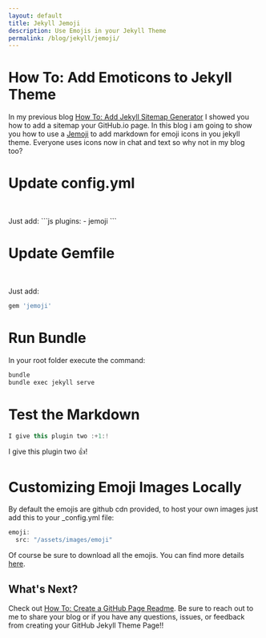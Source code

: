 ```yaml
---
layout: default
title: Jekyll Jemoji
description: Use Emojis in your Jekyll Theme
permalink: /blog/jekyll/jemoji/
---
```


# How To: Add Emoticons to Jekyll Theme
In my previous blog [How To: Add Jekyll Sitemap Generator](/blog/jekyll/sitemap/) I showed you how to add a sitemap your GitHub.io page.   In this blog i am going to show you how to use a [Jemoji](https://github.com/jekyll/jemoji) to add markdown for emoji icons in you jekyll theme.   Everyone uses icons now in chat and text so why not in my blog too?

# Update config.yml

<p>&nbsp;</p>
Just add:
```js
plugins:
  - jemoji
```

# Update Gemfile

<p>&nbsp;</p>
Just add:

```js
gem 'jemoji'
```

# Run Bundle

In your root folder execute the command:
```js
bundle
bundle exec jekyll serve
```

# Test the Markdown

```js
I give this plugin two :+1:!
```
I give this plugin two :+1:!

# Customizing Emoji Images Locally

By default the emojis are github cdn provided,  to host your own images just add this to your _config.yml file:

```js
emoji:
  src: "/assets/images/emoji"
```

Of course be sure to download all the emojis.  You can find more details [here](https://github.com/github/gemoji).

## What's Next?

Check out [How To: Create a GitHub Page Readme](/blog/github/page/readme/).  Be sure to reach out to me to share your blog or if you have any questions, issues, or feedback from creating your GitHub Jekyll Theme Page!! 